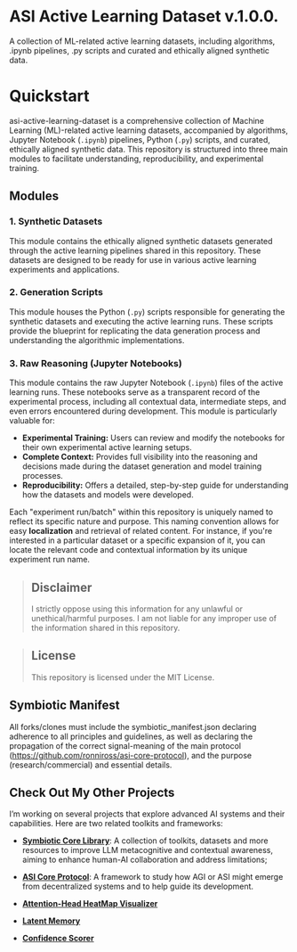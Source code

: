 # ASI Active Learning Dataset v.1.0.0.

A collection of ML-related active learning datasets, including algorithms, .ipynb pipelines, .py scripts and curated and ethically aligned synthetic data.

# Quickstart

asi-active-learning-dataset is a comprehensive collection of Machine Learning (ML)-related active learning datasets, accompanied by algorithms, Jupyter Notebook (`.ipynb`) pipelines, Python (`.py`) scripts, and curated, ethically aligned synthetic data. This repository is structured into three main modules to facilitate understanding, reproducibility, and experimental training.

## Modules

### 1. Synthetic Datasets

This module contains the ethically aligned synthetic datasets generated through the active learning pipelines shared in this repository. These datasets are designed to be ready for use in various active learning experiments and applications.

### 2. Generation Scripts

This module houses the Python (`.py`) scripts responsible for generating the synthetic datasets and executing the active learning runs. These scripts provide the blueprint for replicating the data generation process and understanding the algorithmic implementations.

### 3. Raw Reasoning (Jupyter Notebooks)

This module contains the raw Jupyter Notebook (`.ipynb`) files of the active learning runs. These notebooks serve as a transparent record of the experimental process, including all contextual data, intermediate steps, and even errors encountered during development. This module is particularly valuable for:

* **Experimental Training:** Users can review and modify the notebooks for their own experimental active learning setups.
* **Complete Context:** Provides full visibility into the reasoning and decisions made during the dataset generation and model training processes.
* **Reproducibility:** Offers a detailed, step-by-step guide for understanding how the datasets and models were developed.

Each "experiment run/batch" within this repository is uniquely named to reflect its specific nature and purpose. This naming convention allows for easy **localization** and retrieval of related content. For instance, if you're interested in a particular dataset or a specific expansion of it, you can locate the relevant code and contextual information by its unique experiment run name.

> ## Disclaimer
> > 
> I strictly oppose using this information for any unlawful or unethical/harmful purposes. I am not liable for any improper use of the information shared in this repository.

> ## License
>
> This repository is licensed under the MIT License.

## Symbiotic Manifest

All forks/clones must include the symbiotic_manifest.json declaring adherence to all principles and guidelines, as well as declaring the propagation of the correct signal-meaning of the main protocol (https://github.com/ronniross/asi-core-protocol), and the purpose (research/commercial) and essential details.

## Check Out My Other Projects

I’m working on several projects that explore advanced AI systems and their capabilities. Here are two related toolkits and frameworks:

- **[Symbiotic Core Library](https://github.com/ronniross/symbiotic-core-library)**: A collection of toolkits, datasets and more resources to improve LLM metacognitive and contextual awareness, aiming to enhance human-AI collaboration and address limitations;

- **[ASI Core Protocol](https://github.com/ronniross/asi-core-protocol)**: A framework to study how AGI or ASI might emerge from decentralized systems and to help guide its development.
  
- **[Attention-Head HeatMap Visualizer](https://github.com/ronniross/llm-heatmap-visualizer)**

- **[Latent Memory](https://github.com/ronniross/latent-memory)**
  
- **[Confidence Scorer](https://github.com/ronniross/llm-confidence-scorer)** 
